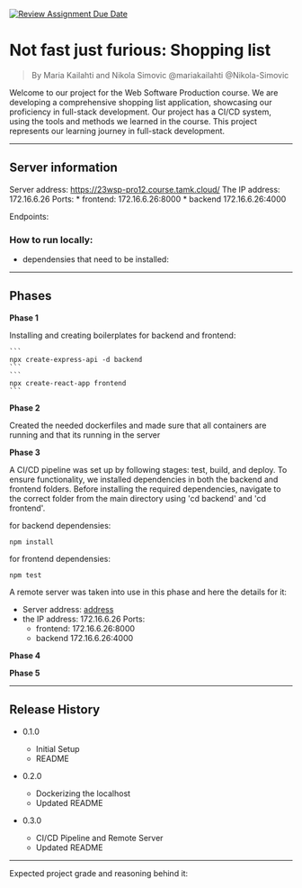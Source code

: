 [![Review Assignment Due Date](https://classroom.github.com/assets/deadline-readme-button-24ddc0f5d75046c5622901739e7c5dd533143b0c8e959d652212380cedb1ea36.svg)](https://classroom.github.com/a/iuze45af)
# Not fast just furious: Shopping list
> By Maria Kailahti and Nikola Simovic
> @mariakailahti @Nikola-Simovic

Welcome to our project for the Web Software Production course. We are developing a comprehensive shopping list application, showcasing our proficiency in full-stack development. Our project has a CI/CD system, using the tools and methods we learned in the course. This project represents our learning journey in full-stack development.

------------------------

## Server information

Server address: https://23wsp-pro12.course.tamk.cloud/
The IP address: 172.16.6.26
    Ports:
    * frontend: 172.16.6.26:8000 
    * backend 172.16.6.26:4000

Endpoints:

### How to run locally: 

- dependensies that need to be installed:

------------------------

## Phases

**Phase 1**

Installing and creating boilerplates for backend and frontend:

    ```
    npx create-express-api -d backend
    ```
    ```
    npx create-react-app frontend
    ```

**Phase 2**

Created the needed dockerfiles and made sure that all containers are running and that its running in the server

**Phase 3**

A CI/CD pipeline was set up by following stages: test, build, and deploy. To ensure functionality, we installed dependencies in both the backend and frontend folders. Before installing the required dependencies, navigate to the correct folder from the main directory using 'cd backend' and 'cd frontend'.

for backend dependensies:
```
npm install
```

for frontend dependensies:
```
npm test
```

A remote server was taken into use in this phase and here the details for it:

* Server address: [address](https://23wsp-pro12.course.tamk.cloud/)
* the IP address: 172.16.6.26
    Ports:
    * frontend: 172.16.6.26:8000 
    * backend 172.16.6.26:4000



**Phase 4**

**Phase 5**


------------------------

## Release History

* 0.1.0
    * Initial Setup
    * README

* 0.2.0
    * Dockerizing the localhost 
    * Updated README

* 0.3.0
    * CI/CD Pipeline and Remote Server
    * Updated README


------------------------

Expected project grade and reasoning behind it:

